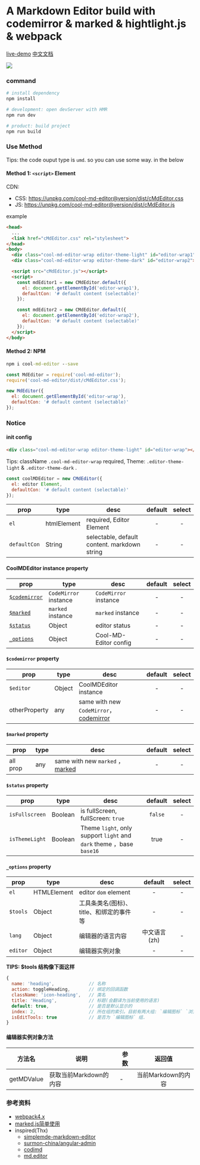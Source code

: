 # A Markdown Editor build with codemirror & marked & hightlight.js & webpack 

[live-demo](http://demo.easysolves.com/sites/editor/test.html)
[中文文档](./README_zh-CN.md)

![](http://qiniu.easysolves.com/Fmd-5pRwmrfyQuYDZXIMM5tAZE4R)

### command

```bash
# install dependency
npm install

# development: open devServer with HMR
npm run dev

# product: build project
npm run build
```

### Use Method

Tips: the code ouput type is `umd`. so you can use some way. in the below

#### Method 1:  `<script>` Element 

CDN:

+ CSS: https://unpkg.com/cool-md-editor@version/dist/cMdEditor.css
+ JS: https://unpkg.com/cool-md-editor@version/dist/cMdEditor.js

example

```html
<head>
  ...
  <link href="cMdEditor.css" rel="stylesheet">
</head>
<body>
  <div class="cool-md-editor-wrap editor-theme-light" id="editor-wrap1"></div>
  <div class="cool-md-editor-wrap editor-theme-dark" id="editor-wrap2"></div>

  <script src="cMdEditor.js"></script>
  <script>
    const mdEditor1 = new CMdEditor.default({
      el: document.getElementById('editor-wrap1'),
      defaultCon: '# default content (selectable)'
    });

    const mdEditor2 = new CMdEditor.default({
      el: document.getElementById('editor-wrap2'),
      defaultCon: '# default content (selectable)'
    });
  </script>
</body>
```


#### Method 2: NPM

```cmd
npm i cool-md-editor --save
```

```js
const MdEditor = require('cool-md-editor');
require('cool-md-editor/dist/cMdEditor.css');

new MdEditor({
  el: document.getElementById('editor-wrap'),
  defaultCon: '# default content (selectable)'
});
```


<!-- ### [结构梳理](https://www.processon.com/view/link/5b88dc49e4b0534c9bc51b33) -->

### Notice

#### init config
```html
<div class="cool-md-editor-wrap editor-theme-light" id="editor-wrap"></div>
```

Tips: className `.cool-md-editor-wrap` required, Theme: `.editor-theme-light` & `.editor-theme-dark` .

```js
const coolMDEditor = new CMdEditor({
  el: editor Element,
  defaultCon: '# default content (selectable)'
});
```

|prop|type|desc|default|select|
|--|--|--|:--:|:--:|
|`el`| htmlElement | required, Editor Element| - | - |
|`defaultCon`|String|selectable, default content. markdown string| - | - |


#### CoolMDEditor instance property

|prop|type|desc|default|select|
|--|--|--|:--:|:--:|
|[`$codemirror`](https://github.com/Jesonhu/cool-md-editor#codemirror-property)| `CodeMirror` instance | `CodeMirror` instance | - | - |
| [`$marked`](https://github.com/Jesonhu/cool-md-editor#marked-属性)| `marked` instance | `marked` instance | - | - |
| [`$status`](https://github.com/Jesonhu/cool-md-editor#status-属性) | Object | editor status | - | - |
| [`_options`](https://github.com/Jesonhu/cool-md-editor#_options-属性) | Object | Cool-MD-Editor config | - | - |


#### `$codemirror` property

|prop|type|desc|default|select|
|--|--|--|:--:|:--:|
| `$editor` | Object | CoolMDEditor instance | - | - |
| otherProperty | any | same with new `CodeMirror`，[codemirror](https://codemirror.net/doc/manual.html) | - | - |

#### `$marked` property

|prop|type|desc|default|select|
|--|--|--|:--:|:--:|
| all prop | any | same with new `marked` ，[marked](https://marked.js.org/#/README.md#README.md) | - | - |

#### `$status` property

|prop|type|desc|default|select|
|--|--|--|:--:|:--:|
| `isFullscreen` | Boolean | is fullScreen, fullScreen: `true` | `false`| - |
| `isThemeLight` | Boolean | Theme `light`, only support `light` and `dark` theme ，base `base16` | true| - |

#### `_options` property

|prop|type|desc|default|select|
|--|--|--|:--:|:--:|
| `el` | HTMLElement | editor `dom` element| - | - |
| `$tools` | Object | 工具条类名(图标)、title、和绑定的事件等| - | - |
| `lang` | Object | 编辑器的语言内容 | 中文语言(zh) | - |
| `editor` | Object | 编辑器实例对象 | - | - |

**TIPS: $tools 结构像下面这样**
```js
{
  name: 'heading',             // 名称
  action: toggleHeading,       // 绑定的回调函数
  className: 'icon-heading',   // 类名
  title: 'Heading',            // 标题(会翻译为当前使用的语言) 
  default: true,               // 是否是默认显示的
  index: 2,                    // 所在组的索引。目前有两大组: `编辑图标` `浏览器设置`。两组使用不同的索引
  isEditTools: true            // 是否为 `编辑图标` 组.
}
```

#### 编辑器实例对象方法
|方法名|说明|参数|返回值|
|--|--|--|:--:|
|getMDValue|获取当前Markdown的内容|-|当前Markdown的内容|


### 参考资料
+ [webpack4.x](https://github.com/Jesonhu/webpack4.x-demo)
+ [marked.js简单使用](https://github.com/Jesonhu/codemirror-marked-highlight)
+ inspired(Thx)
  + [simplemde-markdown-editor](https://github.com/sparksuite/simplemde-markdown-editor)
  + [surmon-china/angular-admin](https://github.com/surmon-china/angular-admin/blob/89ad805a7932c4e06560127bf8820640fc079584/src/app/components/saMarkdownEditor/markdownEditor.component.ts)
  + [codimd](https://demo.codimd.org/features?both)
  + [md.editor](https://github.com/TeoChoi/md.editor)
